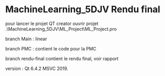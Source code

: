 # MachineLearning_5DJV Rendu final

pour lancer le projet QT creator ouvrir projet .\MachineLearning_5DJV\ML_Project\ML_Project.pro

branch Main : linear

branch PMC : contient le code pour la PMC

branch rendu-final contient le rendu final, voir rapport

version : Qt 6.4.2 MSVC 2019.